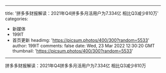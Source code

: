 
---
title: '拼多多财报解读：2021年Q4拼多多月活用户为7.334亿  相比Q3减少810万'
categories: 
 - 新媒体
 - 199IT
 - 首页更新
headimg: 'https://picsum.photos/400/300?random=5533'
author: 199IT
comments: false
date: Wed, 23 Mar 2022 12:30:20 GMT
thumbnail: 'https://picsum.photos/400/300?random=5533'
---

<div>   
拼多多财报解读：2021年Q4拼多多月活用户为7.334亿  相比Q3减少810万  
</div>
            